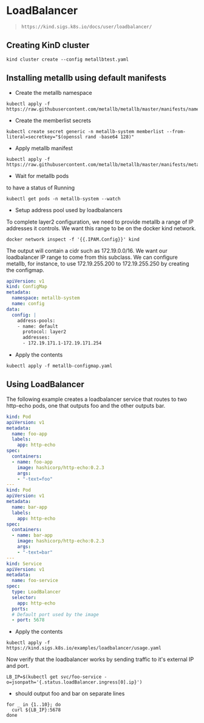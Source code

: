# LoadBalancer

> `https://kind.sigs.k8s.io/docs/user/loadbalancer/`

## Creating KinD cluster

```Shell
kind cluster create --config metallbtest.yaml
```

## Installing metallb using default manifests

- Create the metallb namespace

```Shell
kubectl apply -f https://raw.githubusercontent.com/metallb/metallb/master/manifests/namespace.yaml
```

- Create the memberlist secrets

```Shell
kubectl create secret generic -n metallb-system memberlist --from-literal=secretkey="$(openssl rand -base64 128)"
```

- Apply metallb manifest

```Shell
kubectl apply -f https://raw.githubusercontent.com/metallb/metallb/master/manifests/metallb.yaml
```

- Wait for metallb pods 

to have a status of Running

```Shell
kubectl get pods -n metallb-system --watch
```

- Setup address pool used by loadbalancers

To complete layer2 configuration, we need to provide metallb a range of IP addresses it controls. We want this range to be on the docker kind network.

```Shell
docker network inspect -f '{{.IPAM.Config}}' kind
```

The output will contain a cidr such as 172.19.0.0/16. We want our loadbalancer IP range to come from this subclass. We can configure metallb, for instance, to use 172.19.255.200 to 172.19.255.250 by creating the configmap.

```yaml
apiVersion: v1
kind: ConfigMap
metadata:
  namespace: metallb-system
  name: config
data:
  config: |
    address-pools:
    - name: default
      protocol: layer2
      addresses:
      - 172.19.171.1-172.19.171.254
```

- Apply the contents

```Shell
kubectl apply -f metallb-configmap.yaml
```

## Using LoadBalancer

The following example creates a loadbalancer service that routes to two http-echo pods, one that outputs foo and the other outputs bar.

```yaml
kind: Pod
apiVersion: v1
metadata:
  name: foo-app
  labels:
    app: http-echo
spec:
  containers:
  - name: foo-app
    image: hashicorp/http-echo:0.2.3
    args:
    - "-text=foo"
---
kind: Pod
apiVersion: v1
metadata:
  name: bar-app
  labels:
    app: http-echo
spec:
  containers:
  - name: bar-app
    image: hashicorp/http-echo:0.2.3
    args:
    - "-text=bar"
---
kind: Service
apiVersion: v1
metadata:
  name: foo-service
spec:
  type: LoadBalancer
  selector:
    app: http-echo
  ports:
  # Default port used by the image
  - port: 5678
```

- Apply the contents

```Shell
kubectl apply -f https://kind.sigs.k8s.io/examples/loadbalancer/usage.yaml
```

Now verify that the loadbalancer works by sending traffic to it's external IP and port.

```Shell
LB_IP=$(kubectl get svc/foo-service -o=jsonpath='{.status.loadBalancer.ingress[0].ip}')
```

-  should output foo and bar on separate lines 

```Shell
for _ in {1..10}; do
  curl ${LB_IP}:5678
done
```
